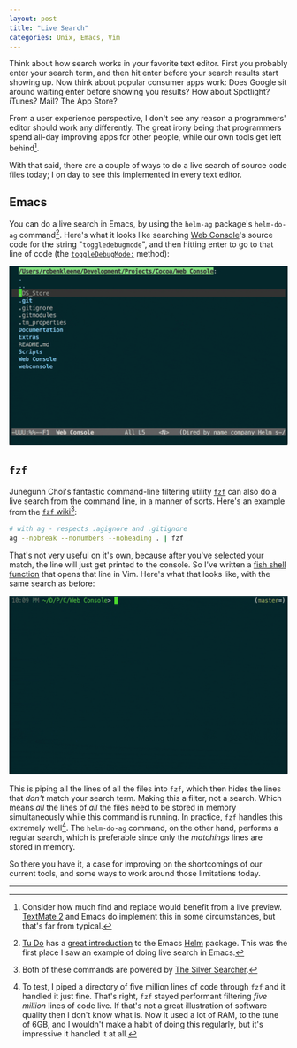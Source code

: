 ```yaml
---
layout: post
title: "Live Search"
categories: Unix, Emacs, Vim
---
```


Think about how search works in your favorite text editor. First you probably enter your search term, and then hit enter before your search results start showing up. Now think about popular consumer apps work: Does Google sit around waiting enter before showing you results? How about Spotlight? iTunes? Mail? The App Store?

From a user experience perspective, I don't see any reason a programmers' editor should work any differently. The great irony being that programmers spend all-day improving apps for other people, while our own tools get left behind[^others].

With that said, there are a couple of ways to do a live search of source code files today; I on day to see this implemented in every text editor.

## Emacs

You can do  a live search in Emacs, by using the `helm-ag` package's `helm-do-ag` command[^helm]. Here's what it looks like searching [Web Console](https://github.com/robenkleene/webconsole)'s source code for the string "`toggledebugmode`", and then hitting enter to go to that line of code (the [`toggleDebugMode:`](https://github.com/robenkleene/webconsole/blob/6373e62508fd9e9f41b46910e7460833af6b855f/Web%20Console/Web%20Console/WCLAppDelegate.m#L65) method):

![helm-do-ag](/assets/2016-03-17-helm-do-ag.gif)

## `fzf`

Junegunn Choi's fantastic command-line filtering utility [`fzf`](https://github.com/junegunn/fzf) can also do a live search from the command line, in a manner of sorts. Here's an example from the [`fzf` wiki](https://github.com/junegunn/fzf/wiki/examples)[^ag]:

``` bash
# with ag - respects .agignore and .gitignore
ag --nobreak --nonumbers --noheading . | fzf
```

That's not very useful on it's own, because after you've selected your match, the line will just get printed to the console. So I've written a [fish shell function](https://github.com/robenkleene/Dotfiles/blob/a32996fa1d7af58f929a94db5fc4c05f36d42b47/config/fish/config.fish#L102-L108) that opens that line in Vim.  Here's what that looks like, with the same search as before:

![`fzf` Vim Lines](/assets/2016-03-17-fzf-vim-lines.gif)

This is piping all the lines of all the files into `fzf`, which then hides the lines that *don't* match your search term. Making this a filter, not a search. Which means *all* the lines of *all* the files need to be stored in memory simultaneously while this command is running. In practice, `fzf` handles this extremely well[^filtering]. The `helm-do-ag` command, on the other hand, performs a regular search, which is preferable since only the *matchings* lines are stored in memory.

So there you have it, a case for improving on the shortcomings of our current tools, and some ways to work around those limitations today.

* * *

[^others]: Consider how much find and replace would benefit from a live preview. [TextMate 2](https://github.com/textmate/textmate) and Emacs do implement this in some circumstances, but that's far from typical.

[^helm]: [Tu Do](http://tuhdo.github.io/) has a [great introduction](http://tuhdo.github.io/helm-intro.html) to the Emacs [Helm](https://github.com/emacs-helm/helm) package. This was the first place I saw an example of doing live search in Emacs.

[^ag]: Both of these commands are powered by [The Silver Searcher](https://github.com/ggreer/the_silver_searcher).

[^filtering]: To test, I piped a directory of five million lines of code through `fzf` and it handled it just fine. That's right, `fzf` stayed performant filtering *five million* lines of code live. If that's not a great illustration of software quality then I don't know what is. Now it used a lot of RAM, to the tune of 6GB, and I wouldn't make a habit of doing this regularly, but it's impressive it handled it at all.
